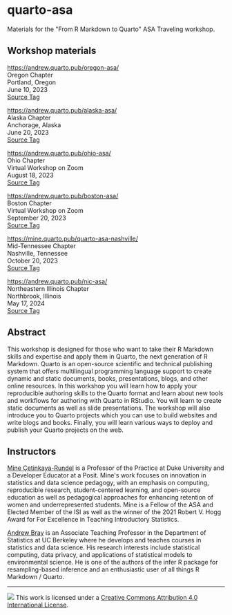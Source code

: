 # quarto-asa

Materials for the "From R Markdown to Quarto" ASA Traveling workshop.

## Workshop materials

<https://andrew.quarto.pub/oregon-asa/>\
Oregon Chapter\
Portland, Oregon\
June 10, 2023\
[Source Tag](https://github.com/andrewpbray/quarto-asa/tree/oregon-chapter)

<https://andrew.quarto.pub/alaska-asa/>\
Alaska Chapter\
Anchorage, Alaska\
June 20, 2023\
[Source Tag](https://github.com/asa-quarto/website/releases/tag/alaska-workshop)

<https://andrew.quarto.pub/ohio-asa/>\
Ohio Chapter\
Virtual Workshop on Zoom\
August 18, 2023\
[Source Tag](https://github.com/asa-quarto/website/releases/tag/ohio-workshop)

<https://andrew.quarto.pub/boston-asa/>\
Boston Chapter\
Virtual Workshop on Zoom\
September 20, 2023\
[Source Tag](https://github.com/asa-quarto/website/releases/tag/boston-workshop)

<https://mine.quarto.pub/quarto-asa-nashville/>\
Mid-Tennessee Chapter\
Nashville, Tennessee\
October 20, 2023\
[Source Tag](https://github.com/asa-quarto/website/releases/tag/nashville-workshop)

<https://andrew.quarto.pub/nic-asa/>\
Northeastern Illinois Chapter\
Northbrook, Illinois\
May 17, 2024\
[Source Tag](https://github.com/asa-quarto/website/releases/tag/northeast-illinois-workshop)

## Abstract

This workshop is designed for those who want to take their R Markdown skills and expertise and apply them in Quarto, the next generation of R Markdown. Quarto is an open-source scientific and technical publishing system that offers multilingual programming language support to create dynamic and static documents, books, presentations, blogs, and other online resources. In this workshop you will learn how to apply your reproducible authoring skills to the Quarto format and learn about new tools and workflows for authoring with Quarto in RStudio. You will learn to create static documents as well as slide presentations. The workshop will also introduce you to Quarto projects which you can use to build websites and write blogs and books. Finally, you will learn various ways to deploy and publish your Quarto projects on the web.

## Instructors

[Mine Çetinkaya-Rundel](https://mine-cr.com/) is a Professor of the Practice at Duke University and a Developer Educator at a Posit. Mine's work focuses on innovation in statistics and data science pedagogy, with an emphasis on computing, reproducible research, student-centered learning, and open-source education as well as pedagogical approaches for enhancing retention of women and underrepresented students. Mine is a Fellow of the ASA and Elected Member of the ISI as well as the winner of the 2021 Robert V. Hogg Award for For Excellence in Teaching Introductory Statistics.

[Andrew Bray](https://bids.berkeley.edu/people/andrew-bray) is an Associate Teaching Professor in the Department of Statistics at UC Berkeley where he develops and teaches courses in statistics and data science. His research interests include statistical computing, data privacy, and applications of statistical models to environmental science. He is one of the authors of the infer R package for resampling-based inference and an enthusiastic user of all things R Markdown / Quarto.

------------------------------------------------------------------------

![](https://i.creativecommons.org/l/by/4.0/88x31.png) This work is licensed under a [Creative Commons Attribution 4.0 International License](https://creativecommons.org/licenses/by/4.0/).
